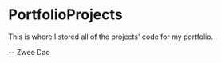 # PortfolioProjects

This is where I stored all of the projects' code for my portfolio.

-- Zwee Dao
